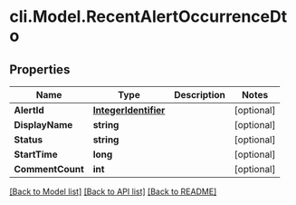 # cli.Model.RecentAlertOccurrenceDto

## Properties

Name | Type | Description | Notes
------------ | ------------- | ------------- | -------------
**AlertId** | [**IntegerIdentifier**](IntegerIdentifier.md) |  | [optional] 
**DisplayName** | **string** |  | [optional] 
**Status** | **string** |  | [optional] 
**StartTime** | **long** |  | [optional] 
**CommentCount** | **int** |  | [optional] 

[[Back to Model list]](../README.md#documentation-for-models) [[Back to API list]](../README.md#documentation-for-api-endpoints) [[Back to README]](../README.md)

